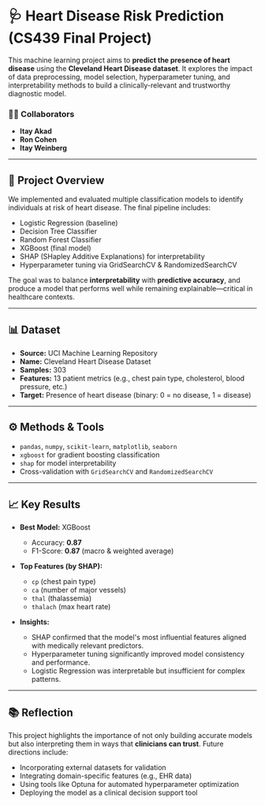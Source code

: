 # 🩺 Heart Disease Risk Prediction (CS439 Final Project)

This machine learning project aims to **predict the presence of heart disease** using the **Cleveland Heart Disease dataset**. It explores the impact of data preprocessing, model selection, hyperparameter tuning, and interpretability methods to build a clinically-relevant and trustworthy diagnostic model.

### 👨‍🔬 Collaborators
- **Itay Akad**
- **Ron Cohen**
- **Itay Weinberg**

---

## 📁 Project Overview

We implemented and evaluated multiple classification models to identify individuals at risk of heart disease. The final pipeline includes:

- Logistic Regression (baseline)
- Decision Tree Classifier
- Random Forest Classifier
- XGBoost (final model)
- SHAP (SHapley Additive Explanations) for interpretability
- Hyperparameter tuning via GridSearchCV & RandomizedSearchCV

The goal was to balance **interpretability** with **predictive accuracy**, and produce a model that performs well while remaining explainable—critical in healthcare contexts.

---

## 📊 Dataset

- **Source:** UCI Machine Learning Repository  
- **Name:** Cleveland Heart Disease Dataset  
- **Samples:** 303  
- **Features:** 13 patient metrics (e.g., chest pain type, cholesterol, blood pressure, etc.)
- **Target:** Presence of heart disease (binary: 0 = no disease, 1 = disease)

---

## ⚙️ Methods & Tools

- `pandas`, `numpy`, `scikit-learn`, `matplotlib`, `seaborn`
- `xgboost` for gradient boosting classification
- `shap` for model interpretability
- Cross-validation with `GridSearchCV` and `RandomizedSearchCV`

---

## 📈 Key Results

- **Best Model:** XGBoost  
  - Accuracy: **0.87**  
  - F1-Score: **0.87** (macro & weighted average)

- **Top Features (by SHAP):**
  - `cp` (chest pain type)
  - `ca` (number of major vessels)
  - `thal` (thalassemia)
  - `thalach` (max heart rate)

- **Insights:**
  - SHAP confirmed that the model's most influential features aligned with medically relevant predictors.
  - Hyperparameter tuning significantly improved model consistency and performance.
  - Logistic Regression was interpretable but insufficient for complex patterns.

---

## 📚 Reflection

This project highlights the importance of not only building accurate models but also interpreting them in ways that **clinicians can trust**. Future directions include:
- Incorporating external datasets for validation
- Integrating domain-specific features (e.g., EHR data)
- Using tools like Optuna for automated hyperparameter optimization
- Deploying the model as a clinical decision support tool